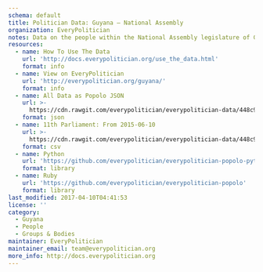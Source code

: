 ```yaml
---
schema: default
title: Politician Data: Guyana — National Assembly
organization: EveryPolitician
notes: Data on the people within the National Assembly legislature of Guyana.
resources:
  - name: How To Use The Data
    url: 'http://docs.everypolitician.org/use_the_data.html'
    format: info
  - name: View on EveryPolitician
    url: 'http://everypolitician.org/guyana/'
    format: info
  - name: All Data as Popolo JSON
    url: >-
      https://cdn.rawgit.com/everypolitician/everypolitician-data/448c93c2997ea7eaa3bc88722ebf0578a2527f65/data/Guyana/National_Assembly/ep-popolo-v1.0.json
    format: json
  - name: 11th Parliament: From 2015-06-10
    url: >-
      https://cdn.rawgit.com/everypolitician/everypolitician-data/448c93c2997ea7eaa3bc88722ebf0578a2527f65/data/Guyana/National_Assembly/term-11.csv
    format: csv
  - name: Python
    url: 'https://github.com/everypolitician/everypolitician-popolo-python'
    format: library
  - name: Ruby
    url: 'https://github.com/everypolitician/everypolitician-popolo'
    format: library
last_modified: 2017-04-10T04:41:53
license: ''
category:
  - Guyana
  - People
  - Groups & Bodies
maintainer: EveryPolitician
maintainer_email: team@everypolitician.org
more_info: http://docs.everypolitician.org
---
```

